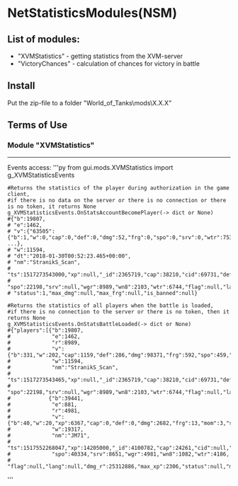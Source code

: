 ﻿# NetStatisticsModules(NSM)

## List of modules:
* "XVMStatistics" - getting statistics from the XVM-server
* "VictoryChances" - calculation of chances for victory in battle

## Install
Put the zip-file to a folder "World_of_Tanks\mods\X.X.X\"

## Terms of Use
### Module "XVMStatistics"
---    
Events access:
'''py
  from gui.mods.XVMStatistics import g_XVMStatisticsEvents

    #Returns the statistics of the player during authorization in the game client,
    #if there is no data on the server or there is no connection or there is no token, it returns None
    g_XVMStatisticsEvents.OnStatsAccountBecomePlayer(-> dict or None)
    #{"b":19807,
    # "e":1462,
    # "v":{"63505":{"b":1,"w":0,"cap":0,"def":0,"dmg":52,"frg":0,"spo":0,"srv":0,"wtr":753}, ...},
    # "w":11594,
    # "dt":"2018-01-30T00:52:23.465+00:00",
    # "nm":"StranikS_Scan",
    # "ts":1517273543000,"xp":null,"_id":2365719,"cap":38210,"cid":69731,"def":14537,"dmg":29176230,"frg":23928,"hip":71,"lvl":7.53855,
    # "spo":22198,"srv":null,"wgr":8989,"wn8":2103,"wtr":6744,"flag":null,"lang":null,"dmg_r":null,"max_xp":null,
    # "status":1,"max_dmg":null,"max_frg":null,"is_banned":null}

    #Returns the statistics of all players when the battle is loaded,
    #if there is no connection to the server or there is no token, then it returns None
    g_XVMStatisticsEvents.OnStatsBattleLoaded(-> dict or None)
    #{"players":[{"b":19807,
    #             "e":1462,
    #             "r":8989,
    #             "v":{"b":331,"w":202,"cap":1159,"def":286,"dmg":98371,"frg":592,"spo":459,"srv":122,"wtr":2919},
    #             "w":11594,
    #             "nm":"StranikS_Scan",
    #             "ts":1517273543465,"xp":null,"_id":2365719,"cap":38210,"cid":69731,"def":14537,"dmg":29176230,"frg":23928,"hip":71,"lvl":7.53855,
    #             "spo":22198,"srv":null,"wgr":8989,"wn8":2103,"wtr":6744,"flag":null,"lang":null,"dmg_r":null,"max_xp":null,"status":1,"max_dmg":null,"max_frg":null,"is_banned":null},
    #            {"b":39441,
    #             "e":881,
    #             "r":4981,
    #             "v":{"b":40,"w":20,"xp":6367,"cap":0,"def":0,"dmg":2682,"frg":13,"mom":3,"spo":35,"srv":7,"wtr":2642},
    #             "w":19317,
    #             "nm":"JM71",
    #             "ts":1517552268047,"xp":14205000,"_id":4100782,"cap":24261,"cid":null,"def":22125,"dmg":33753828,"frg":26228,"hip":51,"lvl":7.27749,
    #             "spo":40334,"srv":8651,"wgr":4981,"wn8":1082,"wtr":4186,
    #             "flag":null,"lang":null,"dmg_r":25312886,"max_xp":2306,"status":null,"max_dmg":6392,"max_frg":8,"is_banned":null}]}
'''